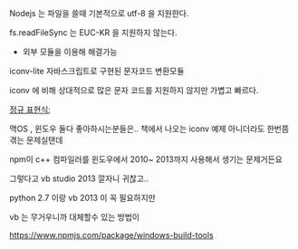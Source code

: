 Nodejs 는 파일을 쓸때 기본적으로 utf-8 을 지원한다.

fs.readFileSync 는 EUC-KR 을 지원하지 않는다.
- 외부 모듈을 이용해 해결가능

iconv-lite 자바스크립트로 구현된 문자코드 변환모듈

iconv 에 비해 상대적으로 많은 문자 코드를 지원하지 않지만 가볍고 빠르다.

[정규 표현식](http://regexr.com);

맥OS , 윈도우 둘다 좋아하시는분들은.. 책에서 나오는 iconv 예제 아니더라도 한번쯤 겪는 문제실탠데

npm이 c++ 컴파일러를 윈도우에서 2010~ 2013까지 사용해서 생기는 문제거든요

그렇다고 vb studio 2013 깔자니  귀찮고..

python 2.7 이랑 vb 2013 이 꼭 필요하지만

vb 는 무거우니까 대체할수 있는 방법이

https://www.npmjs.com/package/windows-build-tools
